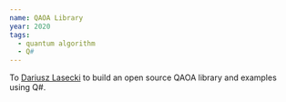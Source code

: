 ```yaml
---
name: QAOA Library
year: 2020
tags:
  - quantum algorithm
  - Q#
---
```

To [Dariusz Lasecki](https://dlasecki.github.io/) to build an open source QAOA library and examples using Q#.

